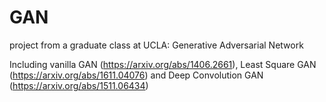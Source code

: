 # GAN
project from a graduate class at UCLA: Generative Adversarial Network

Including vanilla GAN (https://arxiv.org/abs/1406.2661), 
Least Square GAN (https://arxiv.org/abs/1611.04076)
and Deep Convolution GAN (https://arxiv.org/abs/1511.06434) 
